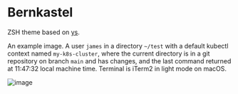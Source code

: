 # Bernkastel
ZSH theme based on [ys](https://github.com/robbyrussell/oh-my-zsh/blob/master/themes/ys.zsh-theme).

An example image. A user `james` in a directory `~/test` with a default kubectl context named `my-k8s-cluster`, where the current directory is in a git repository on branch `main` and has changes, and the last command returned at 11:47:32 local machine time. Terminal is iTerm2 in light mode on macOS.

![image](https://user-images.githubusercontent.com/1119526/153858825-d28ebccc-773c-471b-9094-04143fdb27f2.png)
